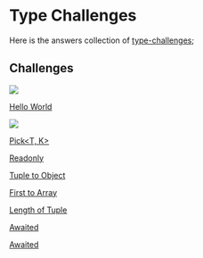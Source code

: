 # Type Challenges

Here is the answers collection of [type-challenges](https://github.com/type-challenges/type-challenges);

## Challenges

![](https://img.shields.io/badge/-warm--up-teal)

[Hello World](https://github.com/yuetong3yu/type-challenges/blob/master/collection/hello-world.md)

![](https://img.shields.io/badge/-easy-7aad0c)

[Pick<T, K>](https://github.com/yuetong3yu/type-challenges/blob/master/collection/Pick%3CT%2C%20K%3E.md)

[Readonly](https://github.com/yuetong3yu/type-challenges/blob/master/collection/Readonly.md)

[Tuple to Object](https://github.com/yuetong3yu/type-challenges/blob/master/collection/tuple-to-object.md)

[First to Array](https://github.com/yuetong3yu/type-challenges/blob/master/collection/first-of-array.md)

[Length of Tuple](https://github.com/yuetong3yu/type-challenges/blob/master/collection/length-of-tuple.md)

[Awaited](https://github.com/yuetong3yu/type-challenges/blob/master/collection/awaited.md)

[Awaited](https://github.com/yuetong3yu/type-challenges/blob/master/collection/if.md)
